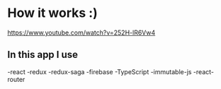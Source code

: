 # How it works :)
https://www.youtube.com/watch?v=252H-lR6Vw4


## In this app I use
-react
-redux
-redux-saga
-firebase
-TypeScript
-immutable-js
-react-router


